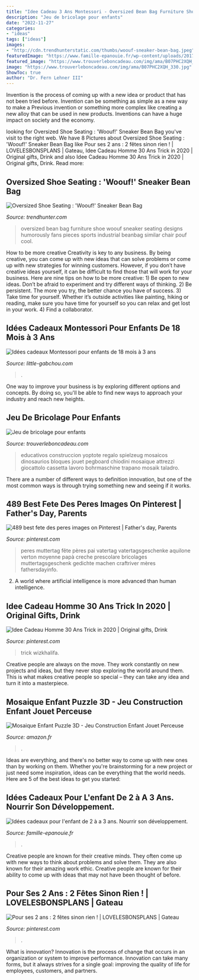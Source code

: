 ```yaml
---
title: "Idee Cadeau 3 Ans Montessori - Oversized Bean Bag Furniture Shoe Woouf Sneaker Seating Designs Humorously Fans Pieces Sports Industrial Beanbag Similar Chair Pouf Cool"
description: "Jeu de bricolage pour enfants"
date: "2022-11-27"
categories:
- "ideas"
tags: ["ideas"]
images:
- "http://cdn.trendhunterstatic.com/thumbs/woouf-sneaker-bean-bag.jpeg"
featuredImage: "https://www.famille-epanouie.fr/wp-content/uploads/2017/11/ETVU2287.jpg"
featured_image: "https://www.trouverleboncadeau.com/img/ama/B07PHC2XQH_330.jpg"
image: "https://www.trouverleboncadeau.com/img/ama/B07PHC2XQH_330.jpg"
ShowToc: true
author: "Dr. Fern Lehner III"
---
```



Invention is the process of coming up with a new idea or product that has not been tried before. Invention can be something as simple as a new way to make a Previous invention or something more complex like creating a new alloy that can be used in new products. Inventions can have a huge impact on society and the economy.

	

		
looking for Oversized Shoe Seating : &#039;Woouf!&#039; Sneaker Bean Bag you've visit to the right web. We have 8 Pictures about Oversized Shoe Seating : &#039;Woouf!&#039; Sneaker Bean Bag like Pour ses 2 ans : 2 fêtes sinon rien ! | LOVELESBONSPLANS | Gateau, Idee Cadeau Homme 30 Ans Trick in 2020 | Original gifts, Drink and also Idee Cadeau Homme 30 Ans Trick in 2020 | Original gifts, Drink. Read more:
		
    
## Oversized Shoe Seating : &#039;Woouf!&#039; Sneaker Bean Bag

<img loading=lazy src="http://cdn.trendhunterstatic.com/thumbs/woouf-sneaker-bean-bag.jpeg" onerror="this.onerror=null;this.src='https://tse2.mm.bing.net/th?id=OIP.PyE1TsXrWdcwfdBH9y7i7wHaFZ&amp;pid=15.1';" alt="Oversized Shoe Seating : &#039;Woouf!&#039; Sneaker Bean Bag">

_Source: trendhunter.com_

>oversized bean bag furniture shoe woouf sneaker seating designs humorously fans pieces sports industrial beanbag similar chair pouf cool. 

	

How to be more creative
Creativity is key to any business. By being creative, you can come up with new ideas that can solve problems or come up with new strategies for winning customers. However, if you don’t have creative ideas yourself, it can be difficult to find those that will work for your business. Here are nine tips on how to be more creative: 1) Be open to new ideas. Don’t be afraid to experiment and try different ways of thinking. 2) Be persistent. The more you try, the better chance you have of success. 3) Take time for yourself. Whether it’s outside activities like painting, hiking or reading, make sure you have time for yourself so you can relax and get lost in your work. 4) Find a collaborator.

    
## Idées Cadeaux Montessori Pour Enfants De 18 Mois à 3 Ans

<img loading=lazy src="http://little-gabchou.com/wp-content/uploads/2016/10/1-6.jpg" onerror="this.onerror=null;this.src='https://tse3.mm.bing.net/th?id=OIP.waJ7HGYccb7f1SnDfNT2cQHaHa&amp;pid=15.1';" alt="Idées cadeaux Montessori pour enfants de 18 mois à 3 ans">

_Source: little-gabchou.com_

>. 

	

One way to improve your business is by exploring different options and concepts. By doing so, you'll be able to find new ways to approach your industry and reach new heights.

    
## Jeu De Bricolage Pour Enfants

<img loading=lazy src="https://www.trouverleboncadeau.com/img/ama/B07PHC2XQH_330.jpg" onerror="this.onerror=null;this.src='https://tse4.mm.bing.net/th?id=OIP.jqdzuHNzDqql4CSyxLo0xQAAAA&amp;pid=15.1';" alt="Jeu de bricolage pour enfants">

_Source: trouverleboncadeau.com_

>educativos construccion yoptote regalo spielzeug mosaicos dinosaurios bloques jouet pegboard chiodini mosaique attrezzi giocattolo cassetta lavoro bohrmaschine trapano mosaik taladro. 

	

There are a number of different ways to definition innovation, but one of the most common ways is through trying something new and seeing if it works.

    
## 489 Best Fete Des Peres Images On Pinterest | Father&#039;s Day, Parents

<img loading=lazy src="https://i.pinimg.com/736x/3b/c7/ee/3bc7eefd87814b33cf63ad52e209c16e.jpg" onerror="this.onerror=null;this.src='https://tse4.mm.bing.net/th?id=OIP.eDd3LUMgV8k7hPUQL8PjWQHaJ4&amp;pid=15.1';" alt="489 best fete des peres images on Pinterest | Father&#039;s day, Parents">

_Source: pinterest.com_

>peres muttertag fête pères pai vatertag vatertagsgeschenke aquilone verton moyenne papà creche prescolare bricolages muttertagsgeschenk gedichte machen craftriver mères fathersdayinfo. 

	

2. A world where artificial intelligence is more advanced than human intelligence. 

    
## Idee Cadeau Homme 30 Ans Trick In 2020 | Original Gifts, Drink

<img loading=lazy src="https://i.pinimg.com/736x/8f/22/40/8f22400ffc771760aa2dbfe87dda7172.jpg" onerror="this.onerror=null;this.src='https://tse3.mm.bing.net/th?id=OIP.0j2ZHRrn2HSMf6TK5TfMmwAAAA&amp;pid=15.1';" alt="Idee Cadeau Homme 30 Ans Trick in 2020 | Original gifts, Drink">

_Source: pinterest.com_

>trick wizkhalifa. 

	

Creative people are always on the move. They work constantly on new projects and ideas, but they never stop exploring the world around them. This is what makes creative people so special – they can take any idea and turn it into a masterpiece.

    
## Mosaique Enfant Puzzle 3D - Jeu Construction Enfant Jouet Perceuse

<img loading=lazy src="https://m.media-amazon.com/images/I/51Rpn-L-u1L._AC_SS350_.jpg" onerror="this.onerror=null;this.src='https://tse1.mm.bing.net/th?id=OIP.VUzCR4VpZfPiCGEopt4fLAAAAA&amp;pid=15.1';" alt="Mosaique Enfant Puzzle 3D - Jeu Construction Enfant Jouet Perceuse">

_Source: amazon.fr_

>. 

	

Ideas are everything, and there's no better way to come up with new ones than by working on them. Whether you're brainstorming for a new project or just need some inspiration, ideas can be everything that the world needs. Here are 5 of the best ideas to get you started: 

    
## Idées Cadeaux Pour L&#039;enfant De 2 à A 3 Ans. Nourrir Son Développement.

<img loading=lazy src="https://www.famille-epanouie.fr/wp-content/uploads/2017/11/ETVU2287.jpg" onerror="this.onerror=null;this.src='https://tse1.mm.bing.net/th?id=OIP.kbx-dh2FCbNyHeIiZI_gjQHaE5&amp;pid=15.1';" alt="Idées cadeaux pour l&#039;enfant de 2 à a 3 ans. Nourrir son développement.">

_Source: famille-epanouie.fr_

>. 

	

Creative people are known for their creative minds. They often come up with new ways to think about problems and solve them. They are also known for their amazing work ethic. Creative people are known for their ability to come up with ideas that may not have been thought of before.

    
## Pour Ses 2 Ans : 2 Fêtes Sinon Rien ! | LOVELESBONSPLANS | Gateau

<img loading=lazy src="https://i.pinimg.com/originals/4f/c3/b2/4fc3b25c07d87f07f156d89a4a4028f7.jpg" onerror="this.onerror=null;this.src='https://tse4.mm.bing.net/th?id=OIP.L9lCtien0Cix5DWP11EX6wHaFd&amp;pid=15.1';" alt="Pour ses 2 ans : 2 fêtes sinon rien ! | LOVELESBONSPLANS | Gateau">

_Source: pinterest.com_

>. 

	

What is innovation?
Innovation is the process of change that occurs in an organization or system to improve performance. Innovation can take many forms, but it always strives for a single goal: improving the quality of life for employees, customers, and partners.

